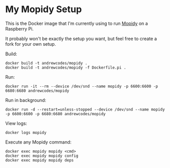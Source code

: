 # My Mopidy Setup

This is the Docker image that I'm currently using to run [Mopidy](https://www.mopidy.com/) on a Raspberry Pi.

It probably won't be exactly the setup you want, but feel free to create a fork for your own setup.

Build:

```shell
docker build -t andrewcodes/mopidy .
docker build -t andrewcodes/mopidy -f Dockerfile.pi .
```

Run:

```shell
docker run -it --rm --device /dev/snd --name mopidy -p 6600:6600 -p 6680:6680 andrewcodes/mopidy
```

Run in background:

```shell
docker run -d --restart=unless-stopped --device /dev/snd --name mopidy -p 6600:6600 -p 6680:6680 andrewcodes/mopidy
```

View logs:

```shell
docker logs mopidy
```

Execute any Mopidy command:

```shell
docker exec mopidy mopidy <cmd>
docker exec mopidy mopidy config
docker exec mopidy mopidy deps
```

